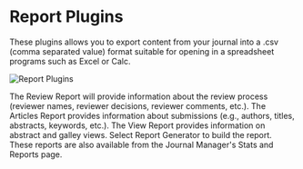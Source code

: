 # Report Plugins

These plugins allows you to export content from your journal into a .csv (comma separated value) format suitable for opening in a spreadsheet programs such as Excel or Calc.


![Report Plugins](images/chapter5/plugin_reports.png)


The Review Report will provide information about the review process (reviewer names, reviewer decisions, reviewer comments, etc.). The Articles Report provides information about submissions (e.g., authors, titles, abstracts, keywords, etc.). The View Report provides information on abstract and galley views. Select Report Generator to build the report. These reports are also available from the Journal Manager's Stats and Reports page.